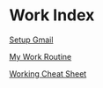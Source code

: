 # Work Index

[Setup Gmail](how-to-setup-gmail.md)

[My Work Routine](work-routine.md)

[Working Cheat Sheet](cheat-sheet-working.md)
